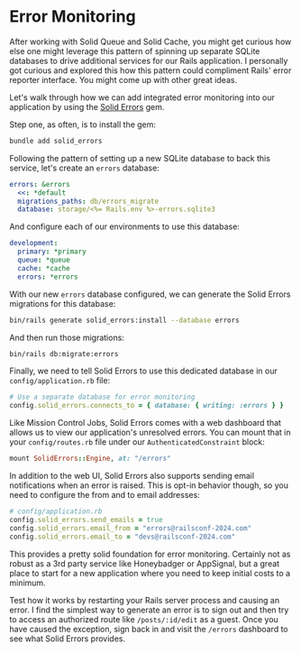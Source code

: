 # Error Monitoring

After working with Solid Queue and Solid Cache, you might get curious how else one might leverage this pattern of spinning up separate SQLite databases to drive additional services for our Rails application. I personally got curious and explored this how this pattern could compliment Rails' error reporter interface. You might come up with other great ideas.

Let's walk through how we can add integrated error monitoring into our application by using the [Solid Errors](https://github.com/fractaledmind/solid_errors) gem.

Step one, as often, is to install the gem:

```sh
bundle add solid_errors
```

Following the pattern of setting up a new SQLite database to back this service, let's create an `errors` database:

```yaml
errors: &errors
  <<: *default
  migrations_paths: db/errors_migrate
  database: storage/<%= Rails.env %>-errors.sqlite3
```

And configure each of our environments to use this database:

```yaml
development:
  primary: *primary
  queue: *queue
  cache: *cache
  errors: *errors
```

With our new `errors` database configured, we can generate the Solid Errors migrations for this database:

```sh
bin/rails generate solid_errors:install --database errors
```

And then run those migrations:

```sh
bin/rails db:migrate:errors
```

Finally, we need to tell Solid Errors to use this dedicated database in our `config/application.rb` file:

```ruby
# Use a separate database for error monitoring
config.solid_errors.connects_to = { database: { writing: :errors } }
```

Like Mission Control Jobs, Solid Errors comes with a web dashboard that allows us to view our application's unresolved errors. You can mount that in your `config/routes.rb` file under our `AuthenticatedConstraint` block:

```ruby
mount SolidErrors::Engine, at: "/errors"
```

In addition to the web UI, Solid Errors also supports sending email notifications when an error is raised. This is opt-in behavior though, so you need to configure the from and to email addresses:

```ruby
# config/application.rb
config.solid_errors.send_emails = true
config.solid_errors.email_from = "errors@railsconf-2024.com"
config.solid_errors.email_to = "devs@railsconf-2024.com"
```

This provides a pretty solid foundation for error monitoring. Certainly not as robust as a 3rd party service like Honeybadger or AppSignal, but a great place to start for a new application where you need to keep initial costs to a minimum.

Test how it works by restarting your Rails server process and causing an error. I find the simplest way to generate an error is to sign out and then try to access an authorized route like `/posts/:id/edit` as a guest. Once you have caused the exception, sign back in and visit the `/errors` dashboard to see what Solid Errors provides.
